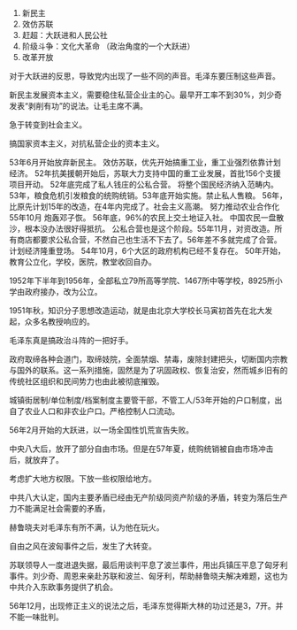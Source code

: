 1. 新民主
2. 效仿苏联
3. 赶超：大跃进和人民公社
4. 阶级斗争：文化大革命 （政治角度的一个大跃进）
5. 改革开放

对于大跃进的反思，导致党内出现了一些不同的声音。毛泽东要压制这些声音。

新民主发展资本主义，需要稳住私营企业主的心。最早开工率不到30%，刘少奇发表“剥削有功”的说法。让毛主席不满。

急于转变到社会主义。

搞国家资本主义，对抗私营企业的资本主义。

53年6月开始放弃新民主。
效仿苏联，优先开始搞重工业，重工业强烈依靠计划经济。
52年抗美援朝开始后，苏联大力支持中国的重工业发展，首批156个支援项目开动。
52年底完成了私人钱庄的公私合营。
将整个国民经济纳入范畴内。
53年，粮食危机引发粮食的统购统销。53年底开始实施。禁止私人售粮。
56年，比原先计划15年的改造，在4年内完成了。社会主义高潮。
努力推动农业合作化
55年10月  炮轰邓子恢。 56年底，96%的农民上交土地证入社。
中国农民一盘散沙，根本没办法很好得抵抗。
公私合营也是这个阶段。55年11月，对资改造。所有商店都要求公私合营，不然自己也生活不下去了。56年差不多就完成了合营。计划经济隆重登场。
54年10月，6个大区的政府机构已经不复存在。
50年开始，教育公立化，学校，医院，教堂收回自办。

1952年下半年到1956年，全部私立79所高等学院、1467所中等学校，8925所小学由政府接办，改为公立。

1951年秋，知识分子思想改造运动，就是由北京大学校长马寅初首先在北大发起，众多名教授响应的。

毛泽东真是搞政治斗阵的一把好手。

政府取缔各种会道门，取缔妓院，全面禁烟、禁毒，废除封建把头，切断国内宗教与国外的联系。这一系列措施，固然是为了巩固政权、恢复治安，然而城乡旧有的传统社区组织和民间势力也由此被彻底摧毁。

城镇街居制/单位制度/档案制度主要管干部，不管工人/53年开始的户口制度，出自了农业人口和非农业户口。严格控制人口流动。

56年2月开始的大跃进，以一场全国性饥荒宣告失败。

中央八大后，放开了部分自由市场。但是在57年夏，统购统销被自由市场冲击后，就放弃了。

考虑扩大地方权限。下放一些权限给地方。

中共八大认定，国内主要矛盾已经由无产阶级同资产阶级的矛盾，转变为落后生产力不能满足社会需要的矛盾，

赫鲁晓夫对毛泽东有所不满，认为他在玩火。

自由之风在波匈事件之后，发生了大转变。

苏联领导人一度进退失据，最后用谈判平息了波兰事件，用出兵镇压平息了匈牙利事件。刘少奇、周恩来亲赴苏联和波兰、匈牙利，帮助赫鲁晓夫解决难题，这也为中共介入东欧事务提供了机会。

56年12月，出现修正主义的说法之后，毛泽东觉得斯大林的功过还是3，7开。并不能一味批判。